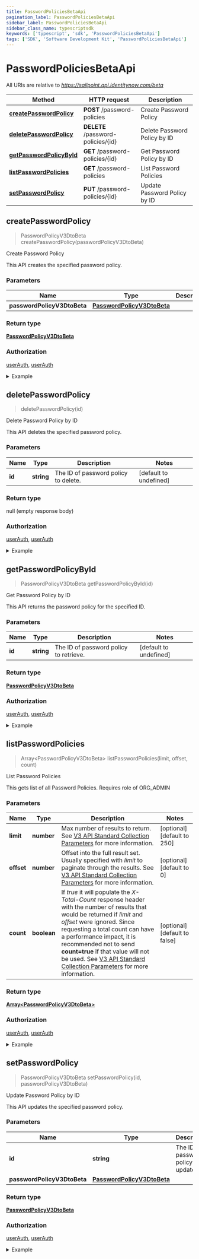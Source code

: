 ```yaml
---
title: PasswordPoliciesBetaApi
pagination_label: PasswordPoliciesBetaApi
sidebar_label: PasswordPoliciesBetaApi
sidebar_class_name: typescriptsdk
keywords: ['typescript', 'sdk', 'PasswordPoliciesBetaApi'] 
tags: ['SDK', 'Software Development Kit', 'PasswordPoliciesBetaApi']
---
```


# PasswordPoliciesBetaApi

All URIs are relative to *https://sailpoint.api.identitynow.com/beta*

Method | HTTP request | Description
------------- | ------------- | -------------
[**createPasswordPolicy**](PasswordPoliciesBetaApi.md#createPasswordPolicy) | **POST** /password-policies | Create Password Policy
[**deletePasswordPolicy**](PasswordPoliciesBetaApi.md#deletePasswordPolicy) | **DELETE** /password-policies/{id} | Delete Password Policy by ID
[**getPasswordPolicyById**](PasswordPoliciesBetaApi.md#getPasswordPolicyById) | **GET** /password-policies/{id} | Get Password Policy by ID
[**listPasswordPolicies**](PasswordPoliciesBetaApi.md#listPasswordPolicies) | **GET** /password-policies | List Password Policies
[**setPasswordPolicy**](PasswordPoliciesBetaApi.md#setPasswordPolicy) | **PUT** /password-policies/{id} | Update Password Policy by ID



## createPasswordPolicy

> PasswordPolicyV3DtoBeta createPasswordPolicy(passwordPolicyV3DtoBeta)

Create Password Policy

This API creates the specified password policy.

### Parameters


Name | Type | Description  | Notes
------------- | ------------- | ------------- | -------------
 **passwordPolicyV3DtoBeta** | [**PasswordPolicyV3DtoBeta**](../Models/PasswordPolicyV3DtoBeta.md)|  | 

### Return type

[**PasswordPolicyV3DtoBeta**](../Models/PasswordPolicyV3DtoBeta.md)

### Authorization

[userAuth](https://developer.sailpoint.com/docs/api/v3/identity-security-cloud-v-3-api#authentication), [userAuth](https://developer.sailpoint.com/docs/api/v3/identity-security-cloud-v-3-api#authentication)

<details>
<summary>Example</summary>

```javascript
import { Configuration, PasswordPoliciesBetaApi, PasswordPolicyV3DtoBeta } from "sailpoint-api-client";
const apiConfig = new Configuration();
const passwordPoliciesBetaApi = new PasswordPoliciesBetaApi(apiConfig);
const passwordPolicyV3DtoBeta : PasswordPolicyV3DtoBeta = {description=New Password Policy with high requirements to password complexity., id=null, name=High security Password Policy, dateCreated=1639056206564, lastUpdated=1662385430753, firstExpirationReminder=90, accountIdMinWordLength=3, accountNameMinWordLength=3, maxLength=0, maxRepeatedChars=4, minAlpha=1, minCharacterTypes=-1, minLength=8, minLower=0, minNumeric=1, minSpecial=0, minUpper=0, passwordExpiration=90, defaultPolicy=false, enablePasswdExpiration=false, requireStrongAuthn=false, requireStrongAuthOffNetwork=false, requireStrongAuthUntrustedGeographies=false, useAccountAttributes=false, useDictionary=false, useIdentityAttributes=false, validateAgainstAccountId=true, validateAgainstAccountName=true, sourceIds=[2c91808382ffee0b01830de154f14034, 2c91808582ffee0c01830de36511405f]}; // 
const val = await passwordPoliciesBetaApi.createPasswordPolicy(passwordPolicyV3DtoBeta);
console.log('API called successfully. Returned data: ' + val.data);
```
</details>


## deletePasswordPolicy

> deletePasswordPolicy(id)

Delete Password Policy by ID

This API deletes the specified password policy.

### Parameters


Name | Type | Description  | Notes
------------- | ------------- | ------------- | -------------
 **id** | **string**| The ID of password policy to delete. | [default to undefined]

### Return type

null (empty response body)

### Authorization

[userAuth](https://developer.sailpoint.com/docs/api/v3/identity-security-cloud-v-3-api#authentication), [userAuth](https://developer.sailpoint.com/docs/api/v3/identity-security-cloud-v-3-api#authentication)

<details>
<summary>Example</summary>

```javascript
import { Configuration, PasswordPoliciesBetaApi } from "sailpoint-api-client";
const apiConfig = new Configuration();
const passwordPoliciesBetaApi = new PasswordPoliciesBetaApi(apiConfig);
const id : string = "ff808081838d9e9d01838da6a03e0002"; // The ID of password policy to delete.
const val = await passwordPoliciesBetaApi.deletePasswordPolicy(id);
console.log('API called successfully.');
```
</details>


## getPasswordPolicyById

> PasswordPolicyV3DtoBeta getPasswordPolicyById(id)

Get Password Policy by ID

This API returns the password policy for the specified ID.

### Parameters


Name | Type | Description  | Notes
------------- | ------------- | ------------- | -------------
 **id** | **string**| The ID of password policy to retrieve. | [default to undefined]

### Return type

[**PasswordPolicyV3DtoBeta**](../Models/PasswordPolicyV3DtoBeta.md)

### Authorization

[userAuth](https://developer.sailpoint.com/docs/api/v3/identity-security-cloud-v-3-api#authentication), [userAuth](https://developer.sailpoint.com/docs/api/v3/identity-security-cloud-v-3-api#authentication)

<details>
<summary>Example</summary>

```javascript
import { Configuration, PasswordPoliciesBetaApi } from "sailpoint-api-client";
const apiConfig = new Configuration();
const passwordPoliciesBetaApi = new PasswordPoliciesBetaApi(apiConfig);
const id : string = "ff808081838d9e9d01838da6a03e0005"; // The ID of password policy to retrieve.
const val = await passwordPoliciesBetaApi.getPasswordPolicyById(id);
console.log('API called successfully. Returned data: ' + val.data);
```
</details>


## listPasswordPolicies

> Array&lt;PasswordPolicyV3DtoBeta&gt; listPasswordPolicies(limit, offset, count)

List Password Policies

This gets list of all Password Policies. Requires role of ORG_ADMIN

### Parameters


Name | Type | Description  | Notes
------------- | ------------- | ------------- | -------------
 **limit** | **number**| Max number of results to return. See [V3 API Standard Collection Parameters](https://developer.sailpoint.com/idn/api/standard-collection-parameters) for more information. | [optional] [default to 250]
 **offset** | **number**| Offset into the full result set. Usually specified with *limit* to paginate through the results. See [V3 API Standard Collection Parameters](https://developer.sailpoint.com/idn/api/standard-collection-parameters) for more information. | [optional] [default to 0]
 **count** | **boolean**| If *true* it will populate the *X-Total-Count* response header with the number of results that would be returned if *limit* and *offset* were ignored.  Since requesting a total count can have a performance impact, it is recommended not to send **count&#x3D;true** if that value will not be used.  See [V3 API Standard Collection Parameters](https://developer.sailpoint.com/idn/api/standard-collection-parameters) for more information. | [optional] [default to false]

### Return type

[**Array&lt;PasswordPolicyV3DtoBeta&gt;**](../Models/PasswordPolicyV3DtoBeta.md)

### Authorization

[userAuth](https://developer.sailpoint.com/docs/api/v3/identity-security-cloud-v-3-api#authentication), [userAuth](https://developer.sailpoint.com/docs/api/v3/identity-security-cloud-v-3-api#authentication)

<details>
<summary>Example</summary>

```javascript
import { Configuration, PasswordPoliciesBetaApi } from "sailpoint-api-client";
const apiConfig = new Configuration();
const passwordPoliciesBetaApi = new PasswordPoliciesBetaApi(apiConfig);
const limit = 250, // number | Max number of results to return. See [V3 API Standard Collection Parameters](https://developer.sailpoint.com/idn/api/standard-collection-parameters) for more information.
  offset = 0, // number | Offset into the full result set. Usually specified with *limit* to paginate through the results. See [V3 API Standard Collection Parameters](https://developer.sailpoint.com/idn/api/standard-collection-parameters) for more information.
  count = true; // boolean | If *true* it will populate the *X-Total-Count* response header with the number of results that would be returned if *limit* and *offset* were ignored.  Since requesting a total count can have a performance impact, it is recommended not to send **count=true** if that value will not be used.  See [V3 API Standard Collection Parameters](https://developer.sailpoint.com/idn/api/standard-collection-parameters) for more information.
const val = await passwordPoliciesBetaApi.listPasswordPolicies(limit, offset, count);
console.log('API called successfully. Returned data: ' + val.data);
```
</details>


## setPasswordPolicy

> PasswordPolicyV3DtoBeta setPasswordPolicy(id, passwordPolicyV3DtoBeta)

Update Password Policy by ID

This API updates the specified password policy.

### Parameters


Name | Type | Description  | Notes
------------- | ------------- | ------------- | -------------
 **id** | **string**| The ID of password policy to update. | [default to undefined]
 **passwordPolicyV3DtoBeta** | [**PasswordPolicyV3DtoBeta**](../Models/PasswordPolicyV3DtoBeta.md)|  | 

### Return type

[**PasswordPolicyV3DtoBeta**](../Models/PasswordPolicyV3DtoBeta.md)

### Authorization

[userAuth](https://developer.sailpoint.com/docs/api/v3/identity-security-cloud-v-3-api#authentication), [userAuth](https://developer.sailpoint.com/docs/api/v3/identity-security-cloud-v-3-api#authentication)

<details>
<summary>Example</summary>

```javascript
import { Configuration, PasswordPoliciesBetaApi, PasswordPolicyV3DtoBeta } from "sailpoint-api-client";
const apiConfig = new Configuration();
const passwordPoliciesBetaApi = new PasswordPoliciesBetaApi(apiConfig);
const id : string = "ff808081838d9e9d01838da6a03e0007"; // The ID of password policy to update.
const passwordPolicyV3DtoBeta : PasswordPolicyV3DtoBeta = {description=Password Policy after update., id=2c91808e7d976f3b017d9f5ceae440c8, name=Improved Password Policy, dateCreated=1639056206564, lastUpdated=1662385430753, firstExpirationReminder=90, accountIdMinWordLength=3, accountNameMinWordLength=3, maxLength=0, maxRepeatedChars=4, minAlpha=1, minCharacterTypes=-1, minLength=8, minLower=0, minNumeric=1, minSpecial=0, minUpper=0, passwordExpiration=90, defaultPolicy=false, enablePasswdExpiration=false, requireStrongAuthn=false, requireStrongAuthOffNetwork=false, requireStrongAuthUntrustedGeographies=false, useAccountAttributes=false, useDictionary=false, useIdentityAttributes=false, validateAgainstAccountId=true, validateAgainstAccountName=true, sourceIds=[2c91808382ffee0b01830de154f14034, 2c91808582ffee0c01830de36511405f]}; // 
const val = await passwordPoliciesBetaApi.setPasswordPolicy(id, passwordPolicyV3DtoBeta);
console.log('API called successfully. Returned data: ' + val.data);
```
</details>

